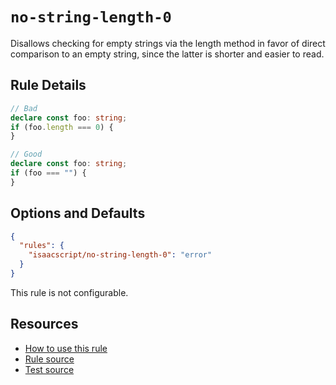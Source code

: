 # `no-string-length-0`

Disallows checking for empty strings via the length method in favor of direct comparison to an empty string, since the latter is shorter and easier to read.

## Rule Details

```ts
// Bad
declare const foo: string;
if (foo.length === 0) {
}

// Good
declare const foo: string;
if (foo === "") {
}
```

## Options and Defaults

```json
{
  "rules": {
    "isaacscript/no-string-length-0": "error"
  }
}
```

This rule is not configurable.

## Resources

- [How to use this rule](../README.md#install--usage)
- [Rule source](../../src/rules/no-string-length-0.ts)
- [Test source](../../tests/rules/no-string-length-0.test.ts)
